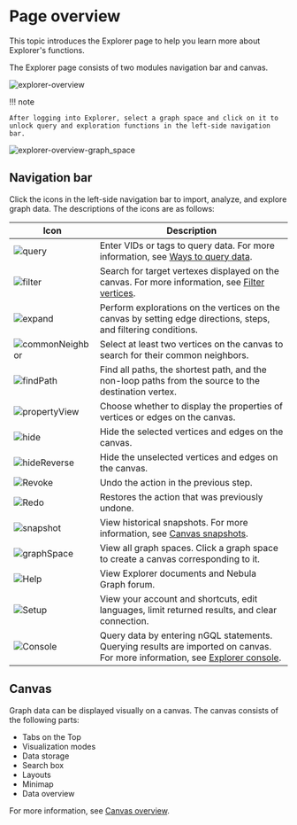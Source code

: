 # Page overview

This topic introduces the Explorer page to help you learn more about Explorer's functions.

The Explorer page consists of two modules navigation bar and canvas. 

![explorer-overview](https://docs-cdn.nebula-graph.com.cn/figures/explorer-overview-1.png)

!!! note

    After logging into Explorer, select a graph space and click on it to unlock query and exploration functions in the left-side navigation bar. 
    
![explorer-overview-graph_space](https://docs-cdn.nebula-graph.com.cn/figures/explorer-overview-graphspace.png)

## Navigation bar

Click the icons in the left-side navigation bar to import, analyze, and explore graph data. The descriptions of the icons are as follows:

| Icon  | Description |
| ----- | ---- |
| ![query](https://docs-cdn.nebula-graph.com.cn/figures/nav-query2.png) | Enter VIDs or tags to query data. For more information, see [Ways to query data](ex-ug-query-exploration.md).     |
| ![filter](https://docs-cdn.nebula-graph.com.cn/figures/nav-filter.png) | Search for target vertexes displayed on the canvas. For more information, see [Filter vertices](node-filtering.md).     |
| ![expand](https://docs-cdn.nebula-graph.com.cn/figures/nav-expand.png) | Perform explorations on the vertices on the canvas by setting edge directions, steps, and filtering conditions.    |
| ![commonNeighbor](https://docs-cdn.nebula-graph.com.cn/figures/nav-commonNeighbor.png) | Select at least two vertices on the canvas to search for their common neighbors.     |
| ![findPath](https://docs-cdn.nebula-graph.com.cn/figures/nav-findPath.png) | Find all paths, the shortest path, and the non-loop paths from the source to the destination vertex.     |
| ![propertyView](https://docs-cdn.nebula-graph.com.cn/figures/nav-propertyView.png) | Choose whether to display the properties of vertices or edges on the canvas.     |
| ![hide](https://docs-cdn.nebula-graph.com.cn/figures/nav-miss.png) | Hide the selected vertices and edges on the canvas.     |
| ![hideReverse](https://docs-cdn.nebula-graph.com.cn/figures/nav-missReverse.png) | Hide the unselected vertices and edges on the canvas.     |
| ![Revoke](https://docs-cdn.nebula-graph.com.cn/figures/nav-Revoke.png) | Undo the action in the previous step.     |
| ![Redo](https://docs-cdn.nebula-graph.com.cn/figures/redo.png) | Restores the action that was previously undone.     |
| ![snapshot](https://docs-cdn.nebula-graph.com.cn/figures/snapshot-history.png) | View historical snapshots. For more information, see [Canvas snapshots](canvas-operations/canvas-snapshot.md).     |
| ![graphSpace](https://docs-cdn.nebula-graph.com.cn/figures/nav-graphSpace.png) | View all graph spaces. Click a graph space to create a canvas corresponding to it.     |
| ![Help](https://docs-cdn.nebula-graph.com.cn/figures/nav-help.png) | View Explorer documents and Nebula Graph forum.     |
| ![Setup](https://docs-cdn.nebula-graph.com.cn/figures/nav-setup.png) | View your account and shortcuts, edit languages, limit returned results, and clear connection.|
| ![Console](https://docs-cdn.nebula-graph.com.cn/figures/nav-console.png) | Query data by entering nGQL statements. Querying results are imported on canvas. For more information, see [Explorer console](explorer-console.md).   |

## Canvas

Graph data can be displayed visually on a canvas. The canvas consists of the following parts:

- Tabs on the Top
- Visualization modes
- Data storage
- Search box
- Layouts
- Minimap
- Data overview

For more information, see [Canvas overview](canvas-operations/canvas-overview.md).